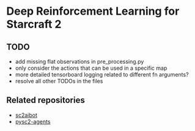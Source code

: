 # Deep Reinforcement Learning for Starcraft 2

## TODO
- add missing flat observations in pre_processing.py
- only consider the actions that can be used in a specific map
- more detailed tensorboard logging related to different fn arguments?
- resolve all other TODOs in the files

## Related repositories
- [sc2aibot](https://github.com/pekaalto/sc2aibot)
- [pysc2-agents](https://github.com/xhujoy/pysc2-agents)
